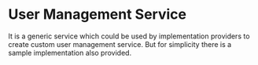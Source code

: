 User Management Service
=======================
It is a generic service which could be used by implementation providers to create custom user management service.
But for simplicity there is a sample implementation also provided.
